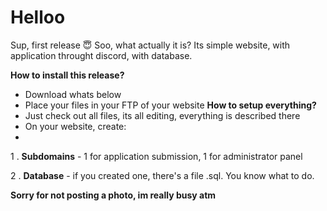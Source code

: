 # Helloo
Sup, first release :innocent:
Soo, what actually it is? 
Its simple website, with application throught discord, with database.

**How to install this release?**
  * Download whats below
  * Place your files in your FTP of your website
**How to setup everything?**
  * Just check out all files, its all editing, everything is described there
  * On your website, create:
  * 
  1 . **Subdomains** - 1 for application submission, 1 for administrator panel
  
  2 . **Database** -  if you created one, there's a file .sql. You know what to do.


**Sorry for not posting a photo, im really busy atm**
